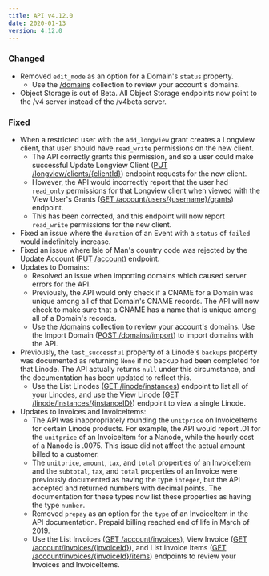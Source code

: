 ```yaml
---
title: API v4.12.0
date: 2020-01-13
version: 4.12.0
---
```

### Changed

- Removed `edit_mode` as an option for a Domain's `status` property.
    - Use the [/domains](https://www.linode.com/docs/api/domains/#domains-list) collection to review your account's domains.
- Object Storage is out of Beta. All Object Storage endpoints now point to the /v4 server instead of the /v4beta server.

### Fixed

- When a restricted user with the `add_longview` grant creates a Longview client, that user should have `read_write` permissions on the new client.
    - The API correctly grants this permission, and so a user could make successful Update Longview Client ([PUT /longview/clients/{clientId}](https://www.linode.com/docs/api/longview/#longview-client-update)) endpoint requests for the new client.
    - However, the API would incorrectly report that the user had `read_only` permissions for that Longview client when viewed with the View User's Grants ([GET /account/users/{username}/grants](https://www.linode.com/docs/api/account/#users-grants-view)) endpoint.
    - This has been corrected, and this endpoint will now report `read_write` permissions for the new client.
- Fixed an issue where the `duration` of an Event with a `status` of `failed` would indefinitely increase.
- Fixed an issue where Isle of Man's country code was rejected by the Update Account ([PUT /account](https://www.linode.com/docs/api/account/#account-update)) endpoint.
- Updates to Domains:
    - Resolved an issue when importing domains which caused server errors for the API.
    - Previously, the API would only check if a CNAME for a Domain was unique among all of that Domain's CNAME records. The API will now check to make sure that a CNAME has a name that is unique among all of a Domain's records.
    - Use the [/domains](https://www.linode.com/docs/api/domains/#domains-list) collection to review your account's domains. Use the Import Domain ([POST /domains/import](https://www.linode.com/docs/api/domains/#domain-import)) to import domains with the API.
- Previously, the `last_successful` property of a Linode's `backups` property was documented as returning `None` if no backup had been completed for that Linode. The API actually returns `null` under this circumstance, and the documentation has been updated to reflect this.
    - Use the List Linodes ([GET /linode/instances](https://www.linode.com/docs/api/linode-instances/#linodes-list)) endpoint to list all of your Linodes, and use the View Linode ([GET /linode/instances/{instanceID}](https://www.linode.com/docs/api/linode-instances/#linode-create)) endpoint to view a single Linode.
- Updates to Invoices and InvoiceItems:
    - The API was inappropriately rounding the `unitprice` on InvoiceItems for certain Linode products. For example, the API would report .01 for the `unitprice` of an InvoiceItem for a Nanode, while the hourly cost of a Nanode is .0075. This issue did not affect the actual amount billed to a customer.
    - The `unitprice`, `amount`, `tax`, and `total` properties of an InvoiceItem and the `subtotal`, `tax`, and `total` properties of an Invoice were previously documented as having the type `integer`, but the API accepted and returned numbers with decimal points. The documentation for these types now list these properties as having the type `number`.
    - Removed `prepay` as an option for the `type` of an InvoiceItem in the API documentation. Prepaid billing reached end of life in March of 2019.
    - Use the List Invoices ([GET /account/invoices](https://www.linode.com/docs/api/account/#invoices-list)), View Invoice ([GET /account/invoices/{invoiceId}](https://www.linode.com/docs/api/account/#invoice-view)), and List Invoice Items ([GET](https://www.linode.com/docs/api/account/#invoice-items-list)
      [/account/invoices/{invoiceId}/items](https://www.linode.com/docs/api/account/#invoice-items-list)) endpoints to review your Invoices and InvoiceItems.
